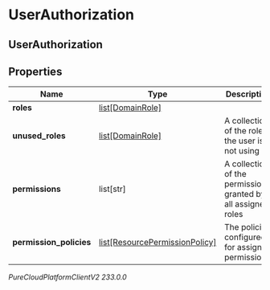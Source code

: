 # UserAuthorization

## UserAuthorization

## Properties

|Name | Type | Description | Notes|
|------------ | ------------- | ------------- | -------------|
| **roles** | [list[DomainRole]](DomainRole) |  | [optional] |
| **unused_roles** | [list[DomainRole]](DomainRole) | A collection of the roles the user is not using | [optional] |
| **permissions** | list[str] | A collection of the permissions granted by all assigned roles | [optional] |
| **permission_policies** | [list[ResourcePermissionPolicy]](ResourcePermissionPolicy) | The policies configured for assigned permissions. | [optional] |



_PureCloudPlatformClientV2 233.0.0_
